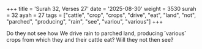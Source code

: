 +++
title = 'Surah 32, Verses 27'
date = '2025-08-30'
weight = 3530
surah = 32
ayah = 27
tags = ["cattle", "crop", "crops", "drive", "eat", "land", "not", "parched", "producing", "rain", "see", "variou", "various"]
+++

Do they not see how We drive rain to parched land, producing ˹various˺ crops from which they and their cattle eat? Will they not then see?